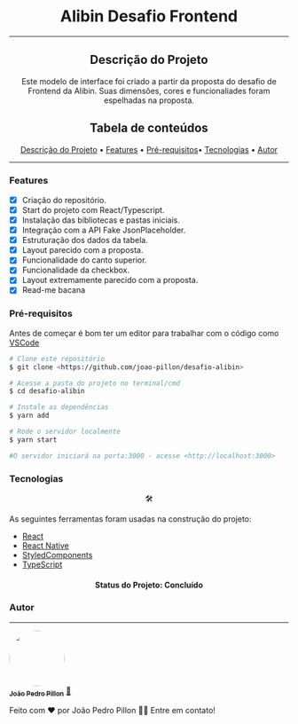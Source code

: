 <h1 align="center">Alibin Desafio Frontend</h1>
<hr/>
<h2 align="center">Descrição do Projeto</h2>

<p align="center">Este modelo de interface foi criado a partir da proposta do desafio de Frontend da Alibin. Suas dimensões, cores e funcionaliades foram espelhadas na proposta.</p>

<h2 align="center">Tabela de conteúdos</h2>

<p align="center">
<a href="#descrição do projeto">Descrição do Projeto</a> •
<a href="#features">Features</a> •
<a href="#pré-requisitos">Pré-requisitos</a>•
<a href="#tecnologias">Tecnologias</a> •
<a href="#autor">Autor</a>
</p>

<hr/>


### Features

- [x] Criação do repositório.
- [x] Start do projeto com React/Typescript.
- [x] Instalação das bibliotecas e pastas iniciais.
- [x] Integração com a API Fake JsonPlaceholder.
- [x] Estruturação dos dados da tabela.
- [x] Layout parecido com a proposta.
- [x] Funcionalidade do canto superior.
- [x] Funcionalidade da checkbox.
- [x] Layout extremamente parecido com a proposta.
- [x] Read-me bacana

### Pré-requisitos

Antes de começar é bom ter um editor para trabalhar com o código como [VSCode](https://code.visualstudio.com/)

```bash
# Clone este repositório
$ git clone <https://github.com/joao-pillon/desafio-alibin>

# Acesse a pasta do projeto no terminal/cmd
$ cd desafio-alibin

# Instale as dependências
$ yarn add

# Rode o servidor localmente
$ yarn start

#O servidor iniciará na porta:3000 - acesse <http://localhost:3000>
```

### Tecnologias 
<p align="center"> 🛠</p>
As seguintes ferramentas foram usadas na construção do projeto:

- [React](https://pt-br.reactjs.org/)
- [React Native](https://reactnative.dev/)
- [StyledComponents](https://styled-components.com/)
- [TypeScript](https://www.typescriptlang.org/)

<h4 align="center"> 
	Status do Projeto: Concluído 
</h4>


### Autor
---



<a href="joao-pillon.vercel.app">
 <img style="border-radius: 50%" src="https://i.ibb.co/JyRN3ZQ/profile-pic-square.png" width="100px;" alt=""/>
 <br />
 <sub><b>João Pedro Pillon</b></sub></a> <a href="joao-pillon.vercel.app" title="Rocketseat">🚀</a>



Feito com ❤️ por João Pedro Pillon 👋🏽 Entre em contato!

